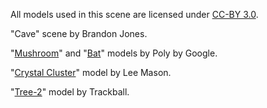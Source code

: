 All models used in this scene are licensed under [CC-BY 3.0](https://creativecommons.org/licenses/by/3.0/legalcode).

"Cave" scene by Brandon Jones.

"[Mushroom](https://poly.google.com/view/2DAaKHD48ZP)" and "[Bat](https://poly.google.com/view/fzJn9xTT-UO)" models by Poly by Google.

"[Crystal Cluster](https://poly.google.com/view/6NY2BPvOISW)" model by Lee Mason.

"[Tree-2](https://poly.google.com/view/cRipmFHCEVU)" model by Trackball.
